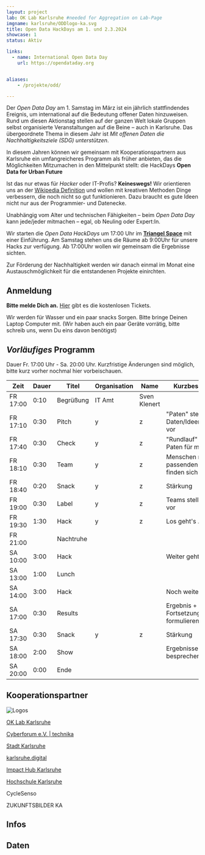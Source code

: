 ```yaml
---
layout: project
lab: OK Lab Karlsruhe #needed for Aggregation on Lab-Page
imgname: karlsruhe/ODDlogo-ka.svg
title: Open Data HackDays am 1. und 2.3.2024
showcase: 1
status: Aktiv

links:
  - name: International Open Data Day
    url: https://opendataday.org


aliases:
    - /projekte/odd/

---
```


Der *Open Data Day* am 1. Samstag im März ist ein jährlich stattfindendes Ereignis, um international auf die Bedeutung offener Daten hinzuweisen. Rund um diesen Aktionstag stellen auf der ganzen Welt lokale Gruppen selbst organisierte Veranstaltungen auf die Beine – auch in Karlsruhe. Das übergeordnete Thema in diesem Jahr ist *Mit offenen Daten die Nachhaltigkeitsziele (SDG) unterstützen*.

In diesem Jahren können wir gemeinsam mit Kooperationspartnern aus Karlsruhe ein umfangreicheres Programm als früher anbieten, das die Möglichkeiten Mitzumachen in den Mittelpunkt stellt: die HackDays **Open Data for Urban Future**

Ist das nur etwas für *Hacker* oder IT-Profis? **Keineswegs!** Wir orientieren uns an der [Wikipedia Definition](https://de.wikipedia.org/wiki/Hack) und wollen mit kreativen Methoden Dinge verbessern, die noch nicht so gut funktionieren. Dazu braucht es gute Ideen nicht nur aus der Programmier- und Datenecke.

Unabhängig vom Alter und technischen Fähigkeiten – beim *Open Data Day* kann jede/jeder mitmachen – egal, ob Neuling oder Expert:In.

Wir starten die *Open Data HackDays* um 17:00 Uhr im **[Triangel Space](https://www.triangel.space/)** mit einer Einführung. Am Samstag stehen uns die Räume ab 9:00Uhr für unsere Hacks zur verfügung. Ab 17:00Uhr wollen wir gemeinsam die Ergebnisse sichten.

Zur Förderung der Nachhaltigkeit werden wir danach einmal im Monat eine Austauschmöglichkeit für die entstandenen Projekte einirchten.

## Anmeldung

**Bitte melde Dich an.** [Hier](https://pretix.eu/digital-codes/oddka24/) gibt es die kostenlosen Tickets. 

Wir werden für Wasser und ein paar snacks Sorgen. Bitte bringe Deinen Laptop Computer mit. (Wir haben auch ein paar Geräte vorrätig, bitte schreib uns, wenn Du eins davon benötigst)

## *Vorläufiges* Programm
Dauer Fr. 17:00 Uhr - Sa. 20:00 Uhr. Kurzfristige Änderungen sind möglich, bitte kurz vorher nochmal hier vorbeischauen.
 
| Zeit      | Dauer | Titel      | Organisation | Name      | Kurzbeschreibung |
| ----------- | ----------- | ----------- | ----------- | ----------- | ----------- |
|FR 17:00|0:10|Begrüßung |IT Amt|Sven Klenert| |
|FR 17:10|0:30| Pitch  | y | z | "Paten" stellen Daten/Ideen/Vorschläge vor |
|FR 17:40|0:30| Check | y | z | "Rundlauf" bei den Paten für mehr Infos  |
|FR 18:10|0:30| Team | y | z | Menschen mit passenden Interessen finden sich |
|FR 18:40|0:20| Snack | y | z | Stärkung |
|FR 19:00|0:30| Label | y | z | Teams stellen Projekte vor |
|FR 19:30|1:30| Hack | y | z | Los geht's ... |
|FR 21:00||Nachtruhe||||
|SA 10:00|3:00| Hack ||| Weiter geht's ...|
|SA 13:00|1:00| Lunch ||| |
|SA 14:00|3:00| Hack  | | | Noch weiter ... |
|SA 17:00|0:30| Results  | | | Ergebnis + Fortsetzungsidee formulieren |
|SA 17:30|0:30| Snack | y | z | Stärkung |
|SA 18:00|2:00| Show  | | | Ergebnisse zeigen + besprechen |
|SA 20:00|0:00| Ende  | | |  |

## Kooperationspartner

![Logos](/projects/karlsruhe/odd2024/odd24coop.png)

[OK Lab Karlsruhe](https://ok-lab-karlsruhe.de)

<!-- 
-->

[Cyberforum e.V. | technika](https://www.cyberforum.de/)


[Stadt Karlsruhe](https://www.karlsruhe.de)

[karlsruhe.digital](https://karlsruhe.digital/)

[Impact Hub Karlsruhe](https://karlsruhe.impacthub.net)

[Hochschule Karlsruhe](https://www.h-ka.de/)

<!-- 
[CycleSenso](https://cyclesense.de/)
-->
CycleSenso

ZUKUNFTSBILDER KA


## Infos


## Daten


